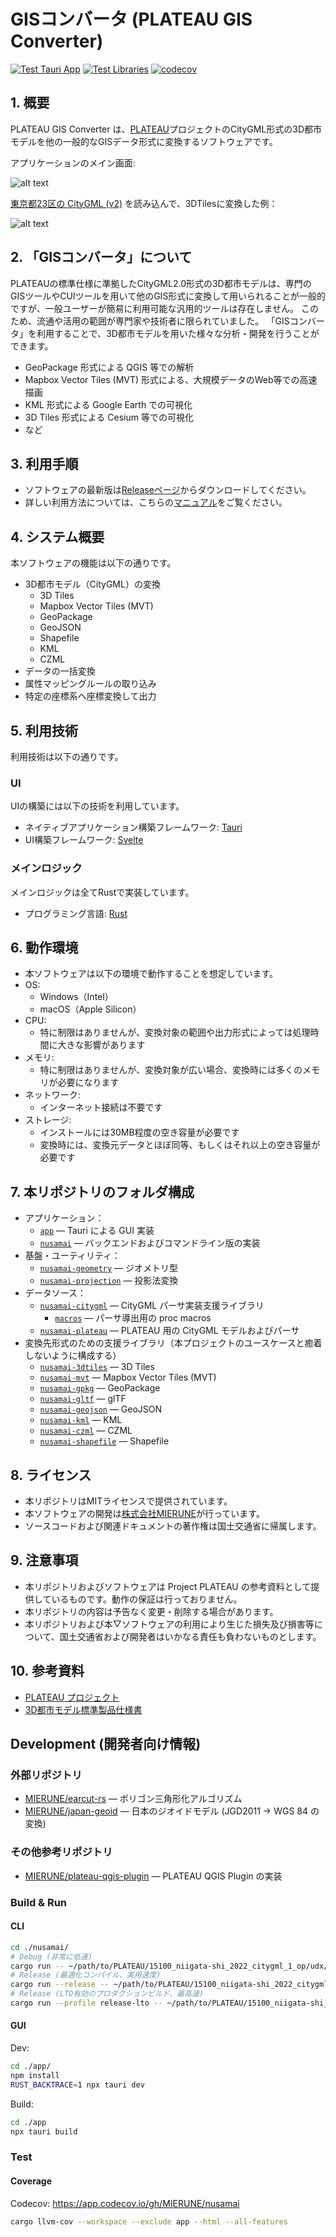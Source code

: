 # GISコンバータ (PLATEAU GIS Converter)

[![Test Tauri App](https://github.com/MIERUNE/PLATEAU-GIS-Converter/actions/workflows/test_app.yml/badge.svg)](https://github.com/MIERUNE/nusamai/actions/workflows/test_app.yml)
[![Test Libraries](https://github.com/MIERUNE/PLATEAU-GIS-Converter/actions/workflows/test_libs.yml/badge.svg)](https://github.com/MIERUNE/nusamai/actions/workflows/test_libs.yml)
[![codecov](https://codecov.io/gh/MIERUNE/PLATEAU-GIS-Converter/graph/badge.svg?token=oa62wDWoqu)](https://codecov.io/gh/MIERUNE/PLATEAU-GIS-Converter)
<!--
[![Docs](https://github.com/MIERUNE/PLATEAU-GIS-Converter/actions/workflows/doc.yml/badge.svg)](https://mierune.github.io/nusamai/app/)
-->

## 1. 概要

PLATEAU GIS Converter は、[PLATEAU](https://www.mlit.go.jp/plateau/)プロジェクトのCityGML形式の3D都市モデルを他の一般的なGISデータ形式に変換するソフトウェアです。

アプリケーションのメイン画面:

![alt text](docs/resources/README_image-1.png)

[東京都23区の CityGML (v2)](https://www.geospatial.jp/ckan/dataset/plateau-tokyo23ku-2022/resource/55c72dd0-32eb-4107-9526-71fc0af8d50f3) を読み込んで、3DTilesに変換した例：

![alt text](docs/resources/README_image.png)

## 2. 「GISコンバータ」について

PLATEAUの標準仕様に準拠したCityGML2.0形式の3D都市モデルは、専門のGISツールやCUIツールを用いて他のGIS形式に変換して用いられることが一般的ですが、一般ユーザーが簡易に利用可能な汎用的ツールは存在しません。
このため、流通や活用の範囲が専門家や技術者に限られていました。
「GISコンバータ」を利用することで、3D都市モデルを用いた様々な分析・開発を行うことができます。

- GeoPackage 形式による QGIS 等での解析
- Mapbox Vector Tiles (MVT) 形式による、大規模データのWeb等での高速描画
- KML 形式による Google Earth での可視化
- 3D Tiles 形式による Cesium 等での可視化
- など

## 3. 利用手順

- ソフトウェアの最新版は[Releaseページ](https://github.com/MIERUNE/PLATEAU-GIS-Converter/releases)からダウンロードしてください。
- 詳しい利用方法については、こちらの[マニュアル](https://MIERUNE.github.io/PLATEAU-GIS-Converter/index.html)をご覧ください。

## 4. システム概要

本ソフトウェアの機能は以下の通りです。

- 3D都市モデル（CityGML）の変換
  - 3D Tiles
  - Mapbox Vector Tiles (MVT)
  - GeoPackage
  - GeoJSON
  - Shapefile
  - KML
  - CZML
- データの一括変換
- 属性マッピングルールの取り込み
- 特定の座標系へ座標変換して出力

## 5. 利用技術

利用技術は以下の通りです。

### UI

UIの構築には以下の技術を利用しています。

- ネイティブアプリケーション構築フレームワーク: [Tauri](https://github.com/tauri-apps/tauri)
- UI構築フレームワーク: [Svelte](https://svelte.dev/)

### メインロジック

メインロジックは全てRustで実装しています。

- プログラミング言語: [Rust](https://www.rust-lang.org/)

## 6. 動作環境

- 本ソフトウェアは以下の環境で動作することを想定しています。
- OS:
  - Windows（Intel）
  - macOS（Apple Silicon）
- CPU:
  - 特に制限はありませんが、変換対象の範囲や出力形式によっては処理時間に大きな影響があります
- メモリ:
  - 特に制限はありませんが、変換対象が広い場合、変換時には多くのメモリが必要になります
- ネットワーク:
  - インターネット接続は不要です
- ストレージ:
  - インストールには30MB程度の空き容量が必要です
  - 変換時には、変換元データとほぼ同等、もしくはそれ以上の空き容量が必要です

## 7. 本リポジトリのフォルダ構成

- アプリケーション：
  - [`app`](./app/) &mdash; Tauri による GUI 実装
  - [`nusamai`](./nusamai/) &mdash; バックエンドおよびコマンドライン版の実装
- 基盤・ユーティリティ：
  - [`nusamai-geometry`](./nusamai-geometry/) &mdash; ジオメトリ型
  - [`nusamai-projection`](./nusamai-projection/) &mdash; 投影法変換
- データソース：
  - [`nusamai-citygml`](./nusamai-plateau/citygml/) &mdash; CityGML パーサ実装支援ライブラリ
    - [`macros`](./nusamai-plateau/citygml/macros/) &mdash; パーサ導出用の proc macros
  - [`nusamai-plateau`](./nusamai-plateau/) &mdash; PLATEAU 用の CityGML モデルおよびパーサ
- 変換先形式のための支援ライブラリ（本プロジェクトのユースケースと癒着しないように構成する）
  - [`nusamai-3dtiles`](./nusamai-3dtiles/) &mdash; 3D Tiles
  - [`nusamai-mvt`](./nusamai-mvt/) &mdash; Mapbox Vector Tiles (MVT)
  - [`nusamai-gpkg`](./nusamai-gpkg/) &mdash; GeoPackage
  - [`nusamai-gltf`](./nusamai-gltf/) &mdash; glTF
  - [`nusamai-geojson`](./nusamai-geojson/) &mdash; GeoJSON
  - [`nusamai-kml`](./nusamai-kml/) &mdash; KML
  - [`nusamai-czml`](./nusamai-kml/) &mdash; CZML
  - [`nusamai-shapefile`](./nusamai-shapefile/) &mdash; Shapefile

## 8. ライセンス

- 本リポジトリはMITライセンスで提供されています。
- 本ソフトウェアの開発は[株式会社MIERUNE](https://www.mierune.co.jp/)が行っています。
- ソースコードおよび関連ドキュメントの著作権は国土交通省に帰属します。

## 9. 注意事項

- 本リポジトリおよびソフトウェアは Project PLATEAU の参考資料として提供しているものです。動作の保証は行っておりません。
- 本リポジトリの内容は予告なく変更・削除する場合があります。
- 本リポジトリおよび本▽ソフトウェアの利用により生じた損失及び損害等について、国土交通省および開発者はいかなる責任も負わないものとします。

## 10. 参考資料

- [PLATEAU プロジェクト](https://www.mlit.go.jp/plateau/)
- [3D都市モデル標準製品仕様書](https://www.mlit.go.jp/plateaudocument/)

## Development (開発者向け情報)

### 外部リポジトリ

- [MIERUNE/earcut-rs](https://github.com/MIERUNE/earcut-rs) &mdash; ポリゴン三角形化アルゴリズム
- [MIERUNE/japan-geoid](https://github.com/MIERUNE/japan-geoid) &mdash; 日本のジオイドモデル (JGD2011 → WGS 84 の変換)

### その他参考リポジトリ

- [MIERUNE/plateau-qgis-plugin](https://github.com/MIERUNE/plateau-qgis-plugin) &mdash; PLATEAU QGIS Plugin の実装

<!--
- [MIERUNE/plateau-schema-experiment](https://github.com/MIERUNE/plateau-schema-experiment) &mdash; CityGML 2.0 と i-UR の XML Schema を解析する実験コード群。QGIS Pluginの属性列挙に使用。
- [MIERUNE/3dtiles-research](https://github.com/MIERUNE/3dtiles-research) &mdash; 3D Tiles / glTF の実験コード群
-->

### Build &amp; Run

#### CLI

```bash
cd ./nusamai/
# Debug (非常に低速)
cargo run -- ~/path/to/PLATEAU/15100_niigata-shi_2022_citygml_1_op/udx/bldg/*.gml --sink geojson --output foobar.geojson
# Release (最適化コンパイル、実用速度)
cargo run --release -- ~/path/to/PLATEAU/15100_niigata-shi_2022_citygml_1_op/udx/bldg/*.gml --sink geojson --output foobar.geojson
# Release (LTO有効のプロダクションビルド、最高速)
cargo run --profile release-lto -- ~/path/to/PLATEAU/15100_niigata-shi_2022_citygml_1_op/udx/bldg/*.gml --sink geojson --output foobar.geojson
```

#### GUI

Dev:

```bash
cd ./app/
npm install
RUST_BACKTRACE=1 npx tauri dev
```

Build:

```bash
cd ./app
npx tauri build
```

### Test

#### Coverage

Codecov: <https://app.codecov.io/gh/MIERUNE/nusamai>

```bash
cargo llvm-cov --workspace --exclude app --html --all-features
```
